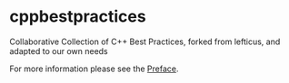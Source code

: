 # cppbestpractices

Collaborative Collection of C++ Best Practices, forked from lefticus, and adapted to our own needs

For more information please see the [Preface](01-Preface.md).
